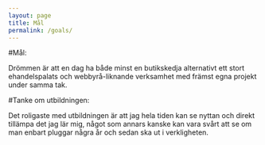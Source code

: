 ```yaml
---
layout: page
title: Mål
permalink: /goals/
---
```

#Mål:

Drömmen är att en dag ha både minst en butikskedja alternativt ett stort ehandelspalats och webbyrå-liknande verksamhet med främst egna projekt under samma tak.  

#Tanke om utbildningen:

Det roligaste med utbildningen är att jag hela tiden kan se nyttan och direkt tillämpa det jag lär mig, något som annars kanske kan vara svårt att se om man enbart pluggar några år och sedan ska ut i verkligheten. 





